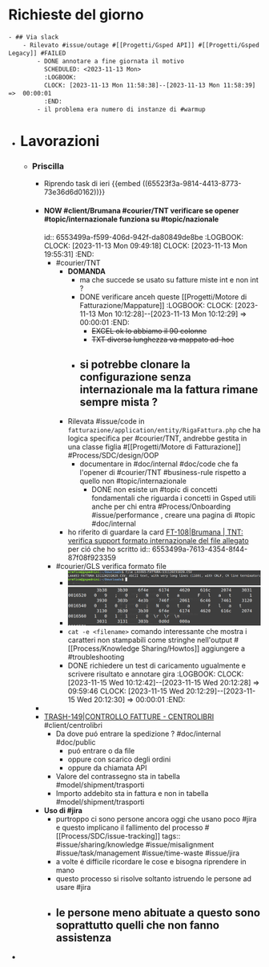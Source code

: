 # Richieste del giorno
	- ## Via slack
		- Rilevato #issue/outage #[[Progetti/Gsped API]] #[[Progetti/Gsped Legacy]] #FAILED
			- DONE annotare a fine giornata il motivo 
			  SCHEDULED: <2023-11-13 Mon>
			  :LOGBOOK:
			  CLOCK: [2023-11-13 Mon 11:58:38]--[2023-11-13 Mon 11:58:39] =>  00:00:01
			  :END:
			- il problema era numero di instanze di #warmup
- # Lavorazioni
	- ### **Priscilla**
		- Riprendo task di ieri {{embed ((65523f3a-9814-4413-8773-73e36d6d0162))}}
		- #### NOW #client/Brumana #courier/TNT verificare se opener #topic/internazionale funziona su #topic/nazionale
		  id:: 6553499a-f599-406d-942f-da80849de8be
		  :LOGBOOK:
		  CLOCK: [2023-11-13 Mon 09:49:18]
		  CLOCK: [2023-11-13 Mon 19:55:31]
		  :END:
			- #courier/TNT
				- **DOMANDA**
					- ma che succede se usato su fatture miste int e non int ?
					- DONE verificare anceh queste [[Progetti/Motore di Fatturazione/Mappature]]
					  :LOGBOOK:
					  CLOCK: [2023-11-13 Mon 10:12:28]--[2023-11-13 Mon 10:12:29] =>  00:00:01
					  :END:
						- ~~EXCEL ok lo abbiamo il 90 colonne~~
						- ~~TXT diversa lunghezza va mappato ad-hoc~~
					- si potrebbe clonare la configurazione senza internazionale ma la **fattura rimane sempre mista** ?
						-
				- Rilevata #issue/code in `fatturazione/application/entity/RigaFattura.php` che ha logica specifica per #courier/TNT, andrebbe gestita in una classe figlia #[[Progetti/Motore di Fatturazione]] #Process/SDC/design/OOP
					- documentare in #doc/internal #doc/code che fa l'opener di #courier/TNT #business-rule rispetto a quello non #topic/internazionale
						- DONE non esiste un #topic di concetti fondamentali che riguarda i concetti in Gsped utili anche per chi entra #Process/Onboarding #issue/performance , creare una pagina di #topic #doc/internal
				- ho riferito di guardare la card [FT-108|Brumana | TNT: verifica support formato internazionale del file allegato](https://gsped.atlassian.net/browse/FT-108)  per ció che ho scritto
				  id:: 6553499a-7613-4354-8f44-87f08f923359
			- #courier/GLS verifica formato file
				- ![image.png](../assets/image_1699887778876_0.png)
				- ![image.png](../assets/image_1699887793946_0.png)
				- `cat -e <filename>` comando interessante che mostra i caratteri non stampabili come stringhe nell'output #[[Process/Knowledge Sharing/Howtos]] aggiungere a #troubleshooting
				- DONE richiedere un test di caricamento ugualmente e scrivere risultato e annotare gira
				  :LOGBOOK:
				  CLOCK: [2023-11-15 Wed 10:12:42]--[2023-11-15 Wed 20:12:28] =>  09:59:46
				  CLOCK: [2023-11-15 Wed 20:12:29]--[2023-11-15 Wed 20:12:30] =>  00:00:01
				  :END:
		-
		- [TRASH-149|CONTROLLO FATTURE - CENTROLIBRI](https://gsped.atlassian.net/browse/TRASH-149) #client/centrolibri
			- Da dove puó entrare la spedizione ? #doc/internal #doc/public
				- puó entrare o da file
				- oppure con scarico degli ordini
				- oppure da chiamata API
			- Valore del contrassegno sta in tabella #model/shipment/trasporti
			- Importo addebito sta in fattura e non in tabella #model/shipment/trasporti
		- **Uso di #jira**
			- purtroppo ci sono persone ancora oggi che usano poco #jira e questo implicano il fallimento del processo  #[[Process/SDC/issue-tracking]]
			  tags:: #issue/sharing/knowledge #issue/misalignment #issue/task/management #issue/time-waste #issue/jira
			- a volte é difficile ricordare le cose e bisogna riprendere in mano
			- questo processo si risolve soltanto istruendo le persone ad usare #jira
			- le persone meno abituate a questo sono soprattutto quelli che non fanno assistenza
				-
-